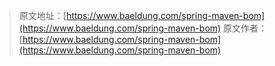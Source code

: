 > 原文地址：[https://www.baeldung.com/spring-maven-bom](https://www.baeldung.com/spring-maven-bom)
原文作者：[https://www.baeldung.com/spring-maven-bom](https://www.baeldung.com/spring-maven-bom)
